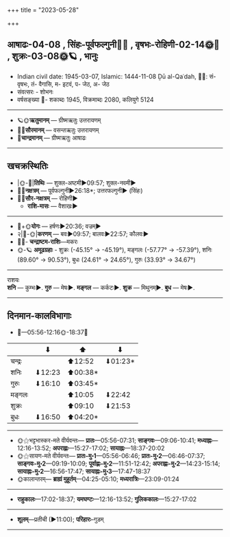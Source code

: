 +++
title = "2023-05-28"

+++
## आषाढः-04-08  ,  सिंहः-पूर्वफल्गुनी🌛🌌  ,  वृषभः-रोहिणी-02-14🌞🌌  ,  शुक्रः-03-08🌞🪐  ,  भानुः
- Indian civil date: 1945-03-07, Islamic: 1444-11-08 Ḏū al-Qaʿdah, 🌌🌞: सं- वृषभः, तं- वैगासि, म- इटवं, प- जेठ, अ- जेठ
- संवत्सरः - शोभनः
- वर्षसङ्ख्या 🌛- शकाब्दः 1945, विक्रमाब्दः 2080, कलियुगे 5124
___________________
- 🪐🌞**ऋतुमानम्** — ग्रीष्मऋतुः उत्तरायणम्
- 🌌🌞**सौरमानम्** — वसन्तऋतुः उत्तरायणम्
- 🌛**चान्द्रमानम्** — ग्रीष्मऋतुः आषाढः
___________________


## खचक्रस्थितिः
- |🌞-🌛|**तिथिः** — शुक्ल-अष्टमी►09:57; शुक्ल-नवमी►  
- 🌌🌛**नक्षत्रम्** — पूर्वफल्गुनी►26:18*; उत्तरफल्गुनी► (सिंहः)  
- 🌌🌞**सौर-नक्षत्रम्** — रोहिणी►  
  - **राशि-मासः** — वैशाखः► 
___________________
- 🌛+🌞**योगः** — हर्षणः►20:36; वज्रम्►  
- २|🌛-🌞|**करणम्** — बवः►09:57; बालवः►22:57; कौलवः►  
- 🌌🌛- **चन्द्राष्टम-राशिः**—मकरः  
- 🌞-🪐 **अमूढग्रहाः** - शुक्रः (-45.15° → -45.19°), मङ्गलः (-57.77° → -57.39°), शनिः (89.60° → 90.53°), बुधः (24.61° → 24.65°), गुरुः (33.93° → 34.67°)
___________________
राशयः  
**शनि** — कुम्भः►. **गुरु** — मेषः►. **मङ्गल** — कर्कटः►. **शुक्र** — मिथुनम्►. **बुध** — मेषः►. 
___________________


## दिनमान-कालविभागाः
- 🌅—05:56-12:16🌞-18:37🌇  


|      |⬇     |⬆     |⬇     |
|------|-----|-----|------|
|चन्द्रः|     |⬆12:52 |⬇01:23*|
|शनिः   |⬇12:23 |⬆00:38*|     |
|गुरुः  |⬇16:10 |⬆03:45*|     |
|मङ्गलः |     |⬆10:05 |⬇22:42 |
|शुक्रः |     |⬆09:10 |⬇21:53 |
|बुधः   |⬇16:50 |⬆04:20*|     |
___________________
- 🌞⚝भट्टभास्कर-मते वीर्यवन्तः— **प्रातः**—05:56-07:31; **साङ्गवः**—09:06-10:41; **मध्याह्नः**—12:16-13:52; **अपराह्णः**—15:27-17:02; **सायाह्नः**—18:37-20:02  
- 🌞⚝सायण-मते वीर्यवन्तः— **प्रातः-मु॰1**—05:56-06:46; **प्रातः-मु॰2**—06:46-07:37; **साङ्गवः-मु॰2**—09:19-10:09; **पूर्वाह्णः-मु॰2**—11:51-12:42; **अपराह्णः-मु॰2**—14:23-15:14; **सायाह्नः-मु॰2**—16:56-17:47; **सायाह्नः-मु॰3**—17:47-18:37  
- 🌞कालान्तरम्— **ब्राह्मं मुहूर्तम्**—04:25-05:10; **मध्यरात्रिः**—23:09-01:24  
___________________
- **राहुकालः**—17:02-18:37; **यमघण्टः**—12:16-13:52; **गुलिककालः**—15:27-17:02  
___________________
- **शूलम्**—प्रतीची (►11:00); **परिहारः**–गुडम्  
___________________
